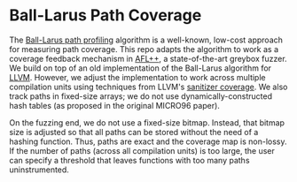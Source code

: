 # Ball-Larus Path Coverage

The [Ball-Larus path profiling](https://dl.acm.org/doi/10.5555/243846.243857) algorithm is a well-known, low-cost approach for measuring path coverage.
This repo adapts the algorithm to work as a coverage feedback mechanism in [AFL++](https://github.com/AFLplusplus/AFLplusplus/), a state-of-the-art greybox fuzzer.
We build on top of an old implementation of the Ball-Larus algorithm for [LLVM](https://github.com/syoyo/LLVM/blob/master/lib/Transforms/Instrumentation/PathProfiling.cpp).
However, we adjust the implementation to work across multiple compilation units using techniques from LLVM's [sanitizer coverage](https://clang.llvm.org/docs/SanitizerCoverage.html).
We also track paths in fixed-size arrays; we do not use dynamically-constructed hash tables (as proposed in the original MICRO96 paper).

On the fuzzing end, we do not use a fixed-size bitmap.
Instead, that bitmap size is adjusted so that all paths can be stored without the need of a hashing function.
Thus, paths are exact and the coverage map is non-lossy.
If the number of paths (across all compilation units) is too large, the user can specify a threshold that leaves functions with too many paths uninstrumented.
